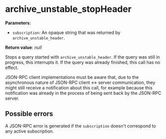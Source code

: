 # archive_unstable_stopHeader

**Parameters**:

- `subscription`: An opaque string that was returned by `archive_unstable_header`.

**Return value**: *null*

Stops a query started with `archive_unstable_header`. If the query was still in progress, this interrupts it. If the query was already finished, this call has no effect.

JSON-RPC client implementations must be aware that, due to the asynchronous nature of JSON-RPC client <-> server communication, they might still receive a notification about this call, for example because this notification was already in the process of being sent back by the JSON-RPC server.

## Possible errors

A JSON-RPC error is generated if the `subscription` doesn't correspond to any active subscription.
